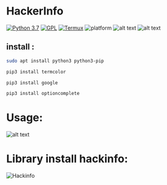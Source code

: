 # HackerInfo
[![Python 3.7](https://img.shields.io/badge/Python-3.7-blue.svg)](http://www.python.org/download/)
[![GPL](https://img.shields.io/badge/GPL-V3.0-red.svg)](https://www.gnu.org/licenses/gpl-3.0.html)
[![Termux](https://img.shields.io/badge/Termux-Android-brightgreen.svg)](https://termux.com/)
![platform](https://img.shields.io/badge/Platform-Linux%7CMacOS%7CWindows-brightgreen.svg)
![alt text](https://raw.githubusercontent.com/Matrix07ksa/HackerInfo/master/Screenshot/hejab_hackInfo.png)
![alt text](https://raw.githubusercontent.com/Matrix07ksa/HackerInfo/master/Screenshot/hejab_SQL.png)

## install :
```bash
sudo apt install python3 python3-pip

pip3 install termcolor

pip3 install google

pip3 install optioncomplete


```


# Usage:
![alt text](https://raw.githubusercontent.com/Matrix07ksa/HackerInfo/master/Screenshot/hejab_HackInfo.gif)

# Library install hackinfo:
![Hackinfo]()
